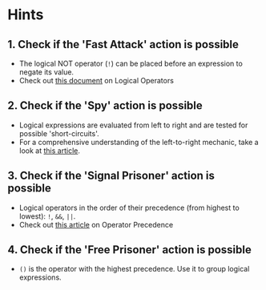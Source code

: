 # Hints

## 1. Check if the 'Fast Attack' action is possible

- The logical NOT operator (`!`) can be placed before an expression to negate its value.
- Check out [this document][logical-operators] on Logical Operators

## 2. Check if the 'Spy' action is possible

- Logical expressions are evaluated from left to right and are tested for possible 'short-circuits'.
- For a comprehensive understanding of the left-to-right mechanic, take a look at [this article][operator-precedence].

## 3. Check if the 'Signal Prisoner' action is possible

- Logical operators in the order of their precedence (from highest to lowest): `!`, `&&`, `||`.
- Check out [this article][operator-precedence] on Operator Precedence

## 4. Check if the 'Free Prisoner' action is possible

- `()` is the operator with the highest precedence. Use it to group logical expressions.

[logical-operators]: https://www.php.net/manual/en/language.operators.logical.php
[operator-precedence]: https://www.php.net/manual/en/language.operators.precedence.php